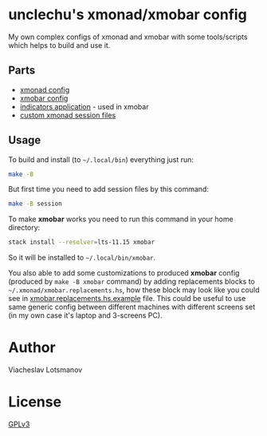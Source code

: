 # unclechu's xmonad/xmobar config

My own complex configs of xmonad and xmobar with some tools/scripts which helps
to build and use it.

## Parts

- [xmonad config](xmoand)
- [xmobar config](xmobar)
- [indicators application](xmobar/indicators-cmd) - used in xmobar
- [custom xmonad session files](session)

## Usage

To build and install (to `~/.local/bin`) everything just run:

```bash
make -B
```

But first time you need to add session files by this command:

```bash
make -B session
```

To make **xmobar** works you need to run this command in your home directory:

```bash
stack install --resolver=lts-11.15 xmobar
```

So it will be installed to `~/.local/bin/xmobar`.

You also able to add some customizations to produced **xmobar** config
(produced by `make -B xmobar` command) by adding replacements blocks to
`~/.xmonad/xmobar.replacements.hs`, how these block may look like you could see
in [xmobar.replacements.hs.example](xmobar/xmobar.replacements.hs.example) file.
This could be useful to use same generic config between different machines with
different screens set (in my own case it's laptop and 3-screens PC).

# Author

Viacheslav Lotsmanov

# License

[GPLv3](LICENSE)
